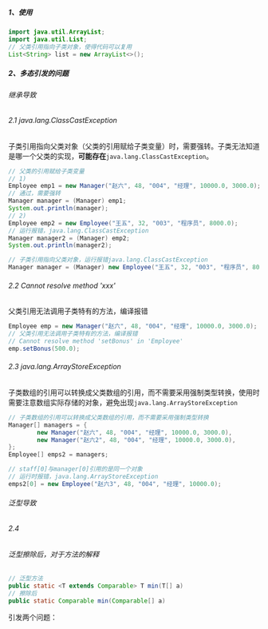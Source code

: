 ##### 1、使用

```java
import java.util.ArrayList;
import java.util.List;
// 父类引用指向子类对象，使得代码可以复用
List<String> list = new ArrayList<>();
```

##### 2、多态引发的问题

###### 继承导致

###### 2.1  java.lang.ClassCastException

子类引用指向父类对象（父类的引用赋给子类变量）时，需要强转。子类无法知道是哪一个父类的实现，**可能存在**`java.lang.ClassCastException`。

```java
// 父类的引用赋给子类变量
// 1)
Employee emp1 = new Manager("赵六", 48, "004", "经理", 10000.0, 3000.0);
// 通过，需要强转
Manager manager = (Manager) emp1;
System.out.println(manager);
// 2)
Employee emp2 = new Employee("王五", 32, "003", "程序员", 8000.0);
// 运行报错，java.lang.ClassCastException
Manager manager2 = (Manager) emp2;
System.out.println(manager2);

// 子类引用指向父类对象，运行报错java.lang.ClassCastException
Manager manager = (Manager) new Employee("王五", 32, "003", "程序员", 8000.0);

```

###### 2.2  Cannot resolve method 'xxx'

父类引用无法调用子类特有的方法，编译报错

```java
Employee emp = new Manager("赵六", 48, "004", "经理", 10000.0, 3000.0);
// 父类引用无法调用子类特有的方法，编译报错
// Cannot resolve method 'setBonus' in 'Employee'
emp.setBonus(500.0);
```

###### 2.3 java.lang.ArrayStoreException

子类数组的引用可以转换成父类数组的引用，而不需要采用强制类型转换，使用时需要注意数组实际存储的对象，避免出现`java.lang.ArrayStoreException`

```java
// 子类数组的引用可以转换成父类数组的引用，而不需要采用强制类型转换
Manager[] managers = { 
        new Manager("赵六", 48, "004", "经理", 10000.0, 3000.0),
        new Manager("赵六2", 48, "004", "经理", 10000.0, 3000.0),
};
Employee[] emps2 = managers;

// staff[0]与manager[0]引用的是同一个对象
// 运行时报错，java.lang.ArrayStoreException
emps2[0] = new Employee("赵六3", 48, "004", "经理", 10000.0);

```

###### 泛型导致

###### 2.4 

###### 泛型擦除后，对于方法的解释

```java
// 泛型方法
public static <T extends Comparable> T min(T[] a)
// 擦除后
public static Comparable min(Comparable[] a)    
```

引发两个问题：



























